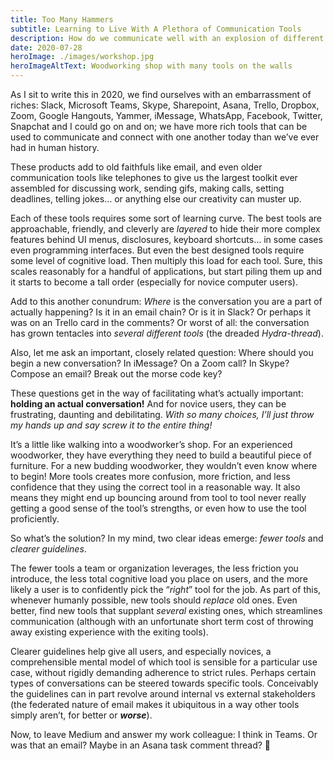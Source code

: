 ```yaml
---
title: Too Many Hammers
subtitle: Learning to Live With A Plethora of Communication Tools
description: How do we communicate well with an explosion of different tools to do so?
date: 2020-07-28
heroImage: ./images/workshop.jpg
heroImageAltText: Woodworking shop with many tools on the walls
---
```


As I sit to write this in 2020, we find ourselves with an embarrassment of riches: Slack, Microsoft Teams, Skype, Sharepoint, Asana, Trello, Dropbox, Zoom, Google Hangouts, Yammer, iMessage, WhatsApp, Facebook, Twitter, Snapchat and I could go on and on; we have more rich tools that can be used to communicate and connect with one another today than we’ve ever had in human history.

These products add to old faithfuls like email, and even older communication tools like telephones to give us the largest toolkit ever assembled for discussing work, sending gifs, making calls, setting deadlines, telling jokes… or anything else our creativity can muster up.

Each of these tools requires some sort of learning curve. The best tools are approachable, friendly, and cleverly are *layered* to hide their more complex features behind UI menus, disclosures, keyboard shortcuts… in some cases even programming interfaces. But even the best designed tools require some level of cognitive load. Then multiply this load for each tool. Sure, this scales reasonably for a handful of applications, but start piling them up and it starts to become a tall order (especially for novice computer users).

Add to this another conundrum: *Where* is the conversation you are a part of actually happening? Is it in an email chain? Or is it in Slack? Or perhaps it was on an Trello card in the comments? Or worst of all: the conversation has grown tentacles into *several different tools* (the dreaded *Hydra-thread*).

Also, let me ask an important, closely related question: Where should you begin a new conversation? In iMessage? On a Zoom call? In Skype? Compose an email? Break out the morse code key?

These questions get in the way of facilitating what’s actually important: **holding an actual conversation!** And for novice users, they can be frustrating, daunting and debilitating. *With so many choices, I’ll just throw my hands up and say screw it to the entire thing!*

It’s a little like walking into a woodworker’s shop. For an experienced woodworker, they have everything they need to build a beautiful piece of furniture. For a new budding woodworker, they wouldn’t even know where to begin! More tools creates more confusion, more friction, and less confidence that they using the correct tool in a reasonable way. It also means they might end up bouncing around from tool to tool never really getting a good sense of the tool’s strengths, or even how to use the tool proficiently.

So what’s the solution? In my mind, two clear ideas emerge: *fewer tools* and *clearer guidelines*.

The fewer tools a team or organization leverages, the less friction you introduce, the less total cognitive load you place on users, and the more likely a user is to confidently pick the “*right*” tool for the job. As part of this, whenever humanly possible, new tools should *replace* old ones. Even better, find new tools that supplant *several* existing ones, which streamlines communication (although with an unfortunate short term cost of throwing away existing experience with the exiting tools).

Clearer guidelines help give all users, and especially novices, a comprehensible mental model of which tool is sensible for a particular use case, without rigidly demanding adherence to strict rules. Perhaps certain types of conversations can be steered towards specific tools. Conceivably the guidelines can in part revolve around internal vs external stakeholders (the federated nature of email makes it ubiquitous in a way other tools simply aren’t, for better or ***worse***).

Now, to leave Medium and answer my work colleague: I think in Teams. Or was that an email? Maybe in an Asana task comment thread? 🤷
